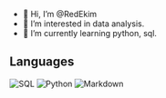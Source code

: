 - 👋 Hi, I’m @RedEkim
- 👀 I’m interested in data analysis.
- 🌱 I’m currently learning python, sql.

## Languages
![SQL](https://img.shields.io/badge/-SQL-green)
![Python](https://img.shields.io/badge/-Python-green)
![Markdown](https://img.shields.io/badge/markdown-%23000000.svg?style=for-the-badge&logo=markdown&logoColor=white&color=050505)

<!---
RedEkim/RedEkim is a ✨ special ✨ repository because its `README.md` (this file) appears on your GitHub profile.
You can click the Preview link to take a look at your changes.
--->
